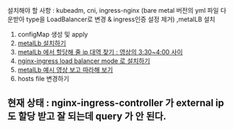 설치해야 할 사항 : kubeadm, cni, ingress-nginx (bare metal 버전의 yml 파일 다운받아 type을 LoadBalancer로 변경 & ingress인증 설정 제거) ,metalLB 설치   
1. configMap 생성 및 apply
2. [metalLb 설치하기](https://linux.systemv.pe.kr/metallb-%EC%84%A4%EC%B9%98%ED%95%98%EA%B8%B0/)   
3. [metalLb 에서 할당해 줄 ip 대역 찾기 : 영상의 3:30~4:00 사이](https://www.youtube.com/watch?v=2SmYjj-GFnE)   
4. [nginx-ingress load balancer mode 로 설치하기](https://stackoverflow.com/questions/71637344/i-cant-access-service-via-k8s-master-node)   
5. [metalLb 예시 영상 보고 따라해 보기](https://www.youtube.com/watch?v=UvwtALIb2U8)   
6. hosts file 변경하기
   
## 현재 상태 : nginx-ingress-controller 가 external ip도 할당 받고 잘 되는데 query 가 안 된다.
